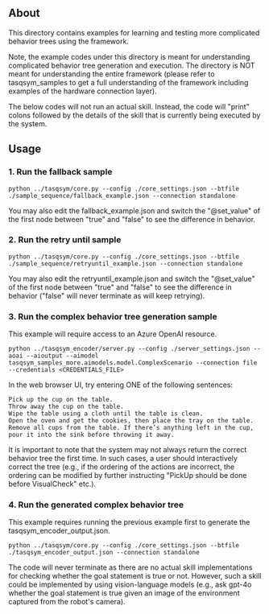 ## About

This directory contains examples for learning and testing more complicated behavior trees using the framework.

Note, the example codes under this directory is meant for understanding complicated behavior tree generation and execution. The directory is NOT meant for understanding the entire framework (please refer to tasqsym_samples to get a full understanding of the framework including examples of the hardware connection layer).

The below codes will not run an actual skill. Instead, the code will "print" colons followed by the details of the skill that is currently being executed by the system.

## Usage

### 1. Run the fallback sample

```
python ../tasqsym/core.py --config ./core_settings.json --btfile ./sample_sequence/fallback_example.json --connection standalone
```

You may also edit the fallback_example.json and switch the "@set_value" of the first node between "true" and "false" to see the difference in behavior.

### 2. Run the retry until sample

```
python ../tasqsym/core.py --config ./core_settings.json --btfile ./sample_sequence/retryuntil_example.json --connection standalone
```

You may also edit the retryuntil_example.json and switch the "@set_value" of the first node between "true" and "false" to see the difference in behavior ("false" will never terminate as will keep retrying).

### 3. Run the complex behavior tree generation sample

This example will require access to an Azure OpenAI resource.

```
python ../tasqsym_encoder/server.py --config ./server_settings.json --aoai --aioutput --aimodel tasqsym_samples_more.aimodels.model.ComplexScenario --connection file --credentials <CREDENTIALS_FILE>
```

In the web browser UI, try entering ONE of the following sentences:
```
Pick up the cup on the table.
Throw away the cup on the table.
Wipe the table using a cloth until the table is clean.
Open the oven and get the cookies, then place the tray on the table.
Remove all cups from the table. If there’s anything left in the cup, pour it into the sink before throwing it away.
```

It is important to note that the system may not always return the correct behavior tree the first time. In such cases, a user should interactively correct the tree (e.g., if the ordering of the actions are incorrect, the ordering can be modified by further instructing "PickUp should be done before VisualCheck" etc.).

### 4. Run the generated complex behavior tree

This example requires running the previous example first to generate the tasqsym_encoder_output.json.

```
python ../tasqsym/core.py --config ./core_settings.json --btfile ./tasqsym_encoder_output.json --connection standalone
```

The code will never terminate as there are no actual skill implementations for checking whether the goal statement is true or not. However, such a skill could be implemented by using vision-language models (e.g., ask gpt-4o whether the goal statement is true given an image of the environment captured from the robot's camera).
